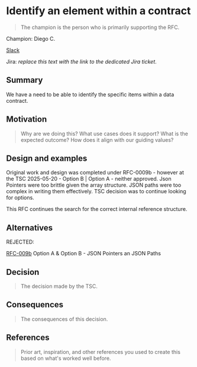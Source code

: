 # Identify an element within a contract

> The champion is the person who is primarily supporting the RFC.

Champion: Diego C. 

[Slack](https://data-mesh-learning.slack.com/archives/C08EF0M2FFV)

Jira: *replace this text with the link to the dedicated Jira ticket*.

## Summary

We have a need to be able to identify the specific items within a data contract. 


## Motivation

> Why are we doing this? What use cases does it support? What is the expected outcome?
> How does it align with our guiding values?

## Design and examples

Original work and design was completed under RFC-0009b - however at the TSC 
2025-05-20 - Option B | Option A - neither approved. Json Pointers were too brittle given the array structure. JSON paths were too complex in writing them effectively. TSC decision was to continue looking for options. 

This RFC continues the search for the correct internal reference structure. 

## Alternatives

REJECTED:

[RFC-009b](./approved/odcs-v3.1.0/0009b-ref-internal-properties.md) Option A & Option B - JSON Pointers an JSON Paths 

## Decision

> The decision made by the TSC.

## Consequences

> The consequences of this decision.

## References

> Prior art, inspiration, and other references you used to create this based on what's worked well before.
